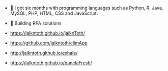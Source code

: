- 🌱 I got six months with programming languages such as Python, R, Java, MySQL, PHP, HTML, CSS and JavaScript.
-  🦾 Building RPA solutions 

- https://jalkntoth.github.io/jalknToth/
- https://github.com/jalkntoth/climApp
- http://jalkntoth.github.io/exhale/
- https://jalkntoth.github.io/panelaFresh/



